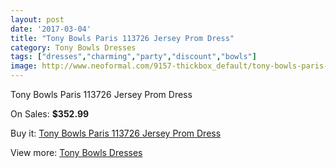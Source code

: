 ```yaml
---
layout: post
date: '2017-03-04'
title: "Tony Bowls Paris 113726 Jersey Prom Dress"
category: Tony Bowls Dresses
tags: ["dresses","charming","party","discount","bowls"]
image: http://www.neoformal.com/9157-thickbox_default/tony-bowls-paris-113726-jersey-prom-dress.jpg
---
```

Tony Bowls Paris 113726 Jersey Prom Dress

On Sales: **$352.99**
<a href="https://www.neoformal.com/en/tony-bowls-dresses/3186-tony-bowls-paris-113726-jersey-prom-dress.html"><amp-img layout="responsive" width="600" height="600" src="//www.neoformal.com/9157-thickbox_default/tony-bowls-paris-113726-jersey-prom-dress.jpg" alt="Tony Bowls Paris 113726 Jersey Prom Dress 0" /></a>
<a href="https://www.neoformal.com/en/tony-bowls-dresses/3186-tony-bowls-paris-113726-jersey-prom-dress.html"><amp-img layout="responsive" width="600" height="600" src="//www.neoformal.com/9160-thickbox_default/tony-bowls-paris-113726-jersey-prom-dress.jpg" alt="Tony Bowls Paris 113726 Jersey Prom Dress 1" /></a>
<a href="https://www.neoformal.com/en/tony-bowls-dresses/3186-tony-bowls-paris-113726-jersey-prom-dress.html"><amp-img layout="responsive" width="600" height="600" src="//www.neoformal.com/9159-thickbox_default/tony-bowls-paris-113726-jersey-prom-dress.jpg" alt="Tony Bowls Paris 113726 Jersey Prom Dress 2" /></a>
<a href="https://www.neoformal.com/en/tony-bowls-dresses/3186-tony-bowls-paris-113726-jersey-prom-dress.html"><amp-img layout="responsive" width="600" height="600" src="//www.neoformal.com/9158-thickbox_default/tony-bowls-paris-113726-jersey-prom-dress.jpg" alt="Tony Bowls Paris 113726 Jersey Prom Dress 3" /></a>

Buy it: [Tony Bowls Paris 113726 Jersey Prom Dress](https://www.neoformal.com/en/tony-bowls-dresses/3186-tony-bowls-paris-113726-jersey-prom-dress.html "Tony Bowls Paris 113726 Jersey Prom Dress")

View more: [Tony Bowls Dresses](https://www.neoformal.com/en/33-tony-bowls-dresses "Tony Bowls Dresses")
